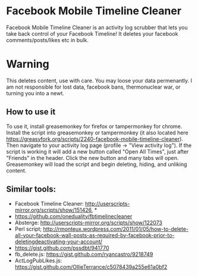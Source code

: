 Facebook Mobile Timeline Cleaner
==================

Facebook Mobile Timeline Cleaner is an activity log scrubber that lets you take back control of your Facebook Timeline! It deletes your facebook comments/posts/likes etc in bulk.  

# Warning
This deletes content, use with care. You may loose your data permenantly. I am not responsible for lost data, facebook bans, thermonuclear war, or turning you into a newt.

## How to use it
To use it, install greasemonkey for firefox or tampermonkey for chrome. Install the script into greasemonkey or tampermonkey (it also located here https://greasyfork.org/scripts/2240-facebook-mobile-timeline-cleaner).  Then navigate to your activity log page (profile -> "View activity log"). If the script is working it will add a new button called "Open All Times", just after "Friends" in the header. Click the new button and many tabs will open. Greasemonkey will load the script and begin deleting, hiding, and unliking content.


## Similar tools:

* Facebook Timeline Cleaner: http://userscripts-mirror.org/scripts/show/151426, *
* https://github.com/oneduality/fbtimelinecleaner
* Absterge: http://userscripts-mirror.org/scripts/show/122073
* Perl script; http://rmonteux.wordpress.com/2011/01/05/how-to-delete-all-your-facebook-wall-posts-as-required-by-facebook-prior-to-deletingdeactivating-your-account/
* https://gist.github.com/pssdbt/941770
* fb_delete.js: https://gist.github.com/ryancastro/9218749
* ActLogPubLikes.js: https://gist.github.com/OllieTerrance/c5078439a255e61a0bf2
